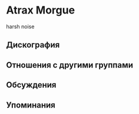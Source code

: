 # Atrax Morgue

harsh noise

## Дискография


## Отношения с другими группами


## Обсуждения


## Упоминания

